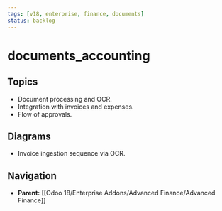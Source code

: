 ```yaml
---
tags: [v18, enterprise, finance, documents]
status: backlog
---
```

# documents_accounting

## Topics
- Document processing and OCR.
- Integration with invoices and expenses.
- Flow of approvals.

## Diagrams
- Invoice ingestion sequence via OCR.






## Navigation
- **Parent:** [[Odoo 18/Enterprise Addons/Advanced Finance/Advanced Finance]]
